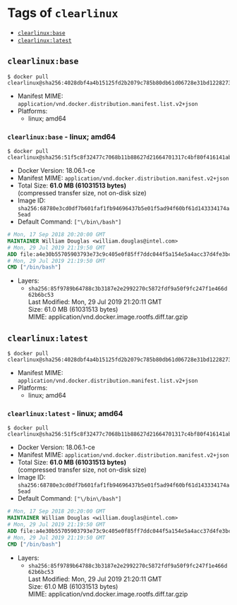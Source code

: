<!-- THIS FILE IS GENERATED VIA './update-remote.sh' -->

# Tags of `clearlinux`

-	[`clearlinux:base`](#clearlinuxbase)
-	[`clearlinux:latest`](#clearlinuxlatest)

## `clearlinux:base`

```console
$ docker pull clearlinux@sha256:4028dbf4a4b15125fd2b2079c785b80db61d06728e31bd1228273efdb42b037d
```

-	Manifest MIME: `application/vnd.docker.distribution.manifest.list.v2+json`
-	Platforms:
	-	linux; amd64

### `clearlinux:base` - linux; amd64

```console
$ docker pull clearlinux@sha256:51f5c8f32477c7068b11b88627d21664701317c4bf80f416141ab30d26e86c9d
```

-	Docker Version: 18.06.1-ce
-	Manifest MIME: `application/vnd.docker.distribution.manifest.v2+json`
-	Total Size: **61.0 MB (61031513 bytes)**  
	(compressed transfer size, not on-disk size)
-	Image ID: `sha256:68780e3cd0df7b601faf1fb94696437b5e01f5ad94f60bf61d143334174a5ead`
-	Default Command: `["\/bin\/bash"]`

```dockerfile
# Mon, 17 Sep 2018 20:20:00 GMT
MAINTAINER William Douglas <william.douglas@intel.com>
# Mon, 29 Jul 2019 21:19:50 GMT
ADD file:a4e30b55705903793e73c9c405e0f85ff7ddc044f5a154e5a4acc37d4fe3bc9a in / 
# Mon, 29 Jul 2019 21:19:50 GMT
CMD ["/bin/bash"]
```

-	Layers:
	-	`sha256:85f9789b64788c3b3187e2e2992270c5872fdf9a50f9fc247f1e466d62b6bc53`  
		Last Modified: Mon, 29 Jul 2019 21:20:11 GMT  
		Size: 61.0 MB (61031513 bytes)  
		MIME: application/vnd.docker.image.rootfs.diff.tar.gzip

## `clearlinux:latest`

```console
$ docker pull clearlinux@sha256:4028dbf4a4b15125fd2b2079c785b80db61d06728e31bd1228273efdb42b037d
```

-	Manifest MIME: `application/vnd.docker.distribution.manifest.list.v2+json`
-	Platforms:
	-	linux; amd64

### `clearlinux:latest` - linux; amd64

```console
$ docker pull clearlinux@sha256:51f5c8f32477c7068b11b88627d21664701317c4bf80f416141ab30d26e86c9d
```

-	Docker Version: 18.06.1-ce
-	Manifest MIME: `application/vnd.docker.distribution.manifest.v2+json`
-	Total Size: **61.0 MB (61031513 bytes)**  
	(compressed transfer size, not on-disk size)
-	Image ID: `sha256:68780e3cd0df7b601faf1fb94696437b5e01f5ad94f60bf61d143334174a5ead`
-	Default Command: `["\/bin\/bash"]`

```dockerfile
# Mon, 17 Sep 2018 20:20:00 GMT
MAINTAINER William Douglas <william.douglas@intel.com>
# Mon, 29 Jul 2019 21:19:50 GMT
ADD file:a4e30b55705903793e73c9c405e0f85ff7ddc044f5a154e5a4acc37d4fe3bc9a in / 
# Mon, 29 Jul 2019 21:19:50 GMT
CMD ["/bin/bash"]
```

-	Layers:
	-	`sha256:85f9789b64788c3b3187e2e2992270c5872fdf9a50f9fc247f1e466d62b6bc53`  
		Last Modified: Mon, 29 Jul 2019 21:20:11 GMT  
		Size: 61.0 MB (61031513 bytes)  
		MIME: application/vnd.docker.image.rootfs.diff.tar.gzip
